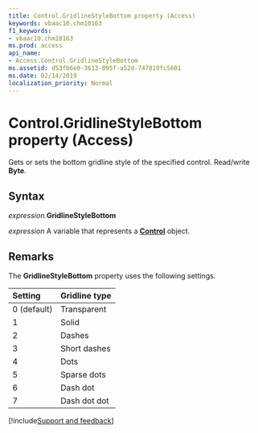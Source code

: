 ```yaml
---
title: Control.GridlineStyleBottom property (Access)
keywords: vbaac10.chm10163
f1_keywords:
- vbaac10.chm10163
ms.prod: access
api_name:
- Access.Control.GridlineStyleBottom
ms.assetid: d53fb6e0-3613-095f-a52d-747819fc5601
ms.date: 02/14/2019
localization_priority: Normal
---
```



# Control.GridlineStyleBottom property (Access)

Gets or sets the bottom gridline style of the specified control. Read/write **Byte**.

## Syntax

_expression_.**GridlineStyleBottom**

_expression_ A variable that represents a **[Control](Access.Control.md)** object.


## Remarks

The **GridlineStyleBottom** property uses the following settings.

|Setting|Gridline type|
|:-----|:-----|
|0 (default)|Transparent|
|1|Solid|
|2|Dashes|
|3|Short dashes|
|4|Dots|
|5|Sparse dots|
|6|Dash dot|
|7|Dash dot dot|



[!include[Support and feedback](~/includes/feedback-boilerplate.md)]


